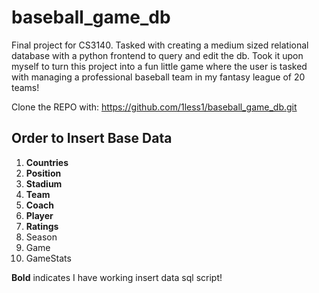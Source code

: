 # baseball_game_db
Final project for CS3140. Tasked with creating a medium sized relational database with a python frontend to query and edit the db. Took it upon myself to turn this project into a fun little game where the user is tasked with managing a professional baseball team in my fantasy league of 20 teams!

Clone the REPO with: https://github.com/1less1/baseball_game_db.git

## Order to Insert Base Data
1. **Countries**
2. **Position**
3. **Stadium**
4. **Team**
5. **Coach**
6. **Player**
7. **Ratings**
8. Season
9. Game
10. GameStats


**Bold** indicates I have working insert data sql script!
